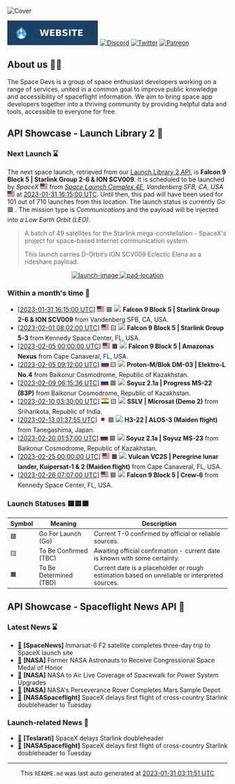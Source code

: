 ![Cover](https://raw.githubusercontent.com/TheSpaceDevs/Tutorials/main/assets/tsd_cover.png)


[![Website](https://raw.githubusercontent.com/TheSpaceDevs/Tutorials/e36b2c250ce7fcd4a801c1ed6cb1f9f9d031696b/assets/badge_tsd_website.svg)](https://thespacedevs.com/)
[![Discord](https://img.shields.io/badge/Discord-%237289DA.svg?style=for-the-badge&logo=discord&logoColor=white)](https://discord.gg/p7ntkNA)
[![Twitter](https://img.shields.io/badge/Twitter-%231DA1F2.svg?style=for-the-badge&logo=Twitter&logoColor=white)](https://twitter.com/TheSpaceDevs)
[![Patreon](https://img.shields.io/badge/Patreon-F96854?style=for-the-badge&logo=patreon&logoColor=white)](https://www.patreon.com/TheSpaceDevs)

## About us 🧑‍🚀
The Space Devs is a group of space enthusiast developers working on a range of
services, united in a common goal to improve public knowledge and accessibility
of spaceflight information. We aim to bring space app developers together into a
thriving community by providing helpful data and tools, accessible to everyone
for free.

## API Showcase - Launch Library 2 🚀

### Next Launch ⌛
The next space launch, retrieved from our
<a href="https://thespacedevs.com/llapi">Launch Library 2 API</a>, is
**Falcon 9 Block 5 | Starlink Group 2-6 & ION SCV009**. It is scheduled to be launched by *SpaceX*
<img width="17" src="https://raw.githubusercontent.com/lipis/flag-icons/main/flags/4x3/us.svg" />
from *<a href="">Space Launch Complex 4E</a>, Vandenberg SFB, CA, USA*
<img width="17" src="https://raw.githubusercontent.com/lipis/flag-icons/main/flags/4x3/us.svg" />
at <a href="https://www.timeanddate.com/worldclock/fixedtime.html?iso=20230131T161500">2023-01-31 16:15:00 UTC</a>.  Until
then, this pad will have been used for 101
out of 710 launches from this location. The launch status is currently
*Go* 🟩 . The mission type is
*Communications* and the payload will be injected
into *a Low Earth Orbit
(LEO)*.
<br>
<blockquote>
  A batch of 49 satellites for the Starlink mega-constellation - SpaceX's project for space-based Internet communication system.

This launch carries D-Orbit’s ION SCV009 Eclectic Elena as a rideshare payload.
</blockquote>

<p float="left" align="center">
  <a href="https://en.wikipedia.org/wiki/Falcon_9" >
    <img alt="launch-image" height="200" src="https://spacelaunchnow-prod-east.nyc3.digitaloceanspaces.com/media/launch_images/falcon2520925_image_20221220083747.png" />
  </a>
  <a href="http://maps.google.com/maps?q=34.632+N,+120.611+W" >
    <img alt="pad-location" height="200" src="https://spacelaunchnow-prod-east.nyc3.digitaloceanspaces.com/media/launch_images/location_11_20200803142416.jpg"  />
  </a>
</p>

### Within a month's time 📅
- \[<a href="https://www.timeanddate.com/worldclock/fixedtime.html?iso=20230131T161500">2023-01-31 16:15:00 UTC</a>\]  <img width="17" src="https://raw.githubusercontent.com/lipis/flag-icons/main/flags/4x3/us.svg" /> 🟩  <a href="https://www.google.com/calendar/render?action=TEMPLATE&text=Falcon 9 Block 5 | Starlink Group 2-6 &amp; ION SCV009&location=Vandenberg SFB, CA, USA&dates=20230131T161500Z%2F20230131T161500Z"><img border="0" width="15" src="https://upload.wikimedia.org/wikipedia/commons/a/a5/Google_Calendar_icon_%282020%29.svg"></a> **Falcon 9 Block 5 | Starlink Group 2-6 & ION SCV009** from Vandenberg SFB, CA, USA.
- \[<a href="https://www.timeanddate.com/worldclock/fixedtime.html?iso=20230201T080200">2023-02-01 08:02:00 UTC</a>\]  <img width="17" src="https://raw.githubusercontent.com/lipis/flag-icons/main/flags/4x3/us.svg" /> 🟨  <a href="https://www.google.com/calendar/render?action=TEMPLATE&text=Falcon 9 Block 5 | Starlink Group 5-3&location=Kennedy Space Center, FL, USA&dates=20230201T080200Z%2F20230201T114500Z"><img border="0" width="15" src="https://upload.wikimedia.org/wikipedia/commons/a/a5/Google_Calendar_icon_%282020%29.svg"></a> **Falcon 9 Block 5 | Starlink Group 5-3** from Kennedy Space Center, FL, USA.
- \[<a href="https://www.timeanddate.com/worldclock/fixedtime.html?iso=20230205T000000">2023-02-05 00:00:00 UTC</a>\]  <img width="17" src="https://raw.githubusercontent.com/lipis/flag-icons/main/flags/4x3/us.svg" /> 🟧  <a href="https://www.google.com/calendar/render?action=TEMPLATE&text=Falcon 9 Block 5 | Amazonas Nexus&location=Cape Canaveral, FL, USA&dates=20230205T000000Z%2F20230205T000000Z"><img border="0" width="15" src="https://upload.wikimedia.org/wikipedia/commons/a/a5/Google_Calendar_icon_%282020%29.svg"></a> **Falcon 9 Block 5 | Amazonas Nexus** from Cape Canaveral, FL, USA.
- \[<a href="https://www.timeanddate.com/worldclock/fixedtime.html?iso=20230205T091200">2023-02-05 09:12:00 UTC</a>\]  <img width="17" src="https://raw.githubusercontent.com/lipis/flag-icons/main/flags/4x3/ru.svg" /> 🟨  <a href="https://www.google.com/calendar/render?action=TEMPLATE&text=Proton-M/Blok DM-03 | Elektro-L No.4&location=Baikonur Cosmodrome, Republic of Kazakhstan&dates=20230205T091200Z%2F20230205T091200Z"><img border="0" width="15" src="https://upload.wikimedia.org/wikipedia/commons/a/a5/Google_Calendar_icon_%282020%29.svg"></a> **Proton-M/Blok DM-03 | Elektro-L No.4** from Baikonur Cosmodrome, Republic of Kazakhstan.
- \[<a href="https://www.timeanddate.com/worldclock/fixedtime.html?iso=20230209T061536">2023-02-09 06:15:36 UTC</a>\]  <img width="17" src="https://raw.githubusercontent.com/lipis/flag-icons/main/flags/4x3/ru.svg" /> 🟩  <a href="https://www.google.com/calendar/render?action=TEMPLATE&text=Soyuz 2.1a | Progress MS-22 (83P)&location=Baikonur Cosmodrome, Republic of Kazakhstan&dates=20230209T061536Z%2F20230209T061536Z"><img border="0" width="15" src="https://upload.wikimedia.org/wikipedia/commons/a/a5/Google_Calendar_icon_%282020%29.svg"></a> **Soyuz 2.1a | Progress MS-22 (83P)** from Baikonur Cosmodrome, Republic of Kazakhstan.
- \[<a href="https://www.timeanddate.com/worldclock/fixedtime.html?iso=20230210T033000">2023-02-10 03:30:00 UTC</a>\]  <img width="17" src="https://raw.githubusercontent.com/lipis/flag-icons/main/flags/4x3/in.svg" /> 🟨  <a href="https://www.google.com/calendar/render?action=TEMPLATE&text=SSLV | Microsat (Demo 2)&location=Sriharikota, Republic of India&dates=20230210T033000Z%2F20230210T073000Z"><img border="0" width="15" src="https://upload.wikimedia.org/wikipedia/commons/a/a5/Google_Calendar_icon_%282020%29.svg"></a> **SSLV | Microsat (Demo 2)** from Sriharikota, Republic of India.
- \[<a href="https://www.timeanddate.com/worldclock/fixedtime.html?iso=20230213T013755">2023-02-13 01:37:55 UTC</a>\]  <img width="17" src="https://raw.githubusercontent.com/lipis/flag-icons/main/flags/4x3/jp.svg" /> 🟩  <a href="https://www.google.com/calendar/render?action=TEMPLATE&text=H3-22 | ALOS-3 (Maiden flight)&location=Tanegashima, Japan&dates=20230213T013755Z%2F20230213T014415Z"><img border="0" width="15" src="https://upload.wikimedia.org/wikipedia/commons/a/a5/Google_Calendar_icon_%282020%29.svg"></a> **H3-22 | ALOS-3 (Maiden flight)** from Tanegashima, Japan.
- \[<a href="https://www.timeanddate.com/worldclock/fixedtime.html?iso=20230220T015700">2023-02-20 01:57:00 UTC</a>\]  <img width="17" src="https://raw.githubusercontent.com/lipis/flag-icons/main/flags/4x3/ru.svg" /> 🟩  <a href="https://www.google.com/calendar/render?action=TEMPLATE&text=Soyuz 2.1a | Soyuz MS-23&location=Baikonur Cosmodrome, Republic of Kazakhstan&dates=20230220T015700Z%2F20230220T015700Z"><img border="0" width="15" src="https://upload.wikimedia.org/wikipedia/commons/a/a5/Google_Calendar_icon_%282020%29.svg"></a> **Soyuz 2.1a | Soyuz MS-23** from Baikonur Cosmodrome, Republic of Kazakhstan.
- \[<a href="https://www.timeanddate.com/worldclock/fixedtime.html?iso=20230225T000000">2023-02-25 00:00:00 UTC</a>\]  <img width="17" src="https://raw.githubusercontent.com/lipis/flag-icons/main/flags/4x3/us.svg" /> 🟧  <a href="https://www.google.com/calendar/render?action=TEMPLATE&text=Vulcan VC2S | Peregrine lunar lander, Kuipersat-1 &amp; 2 (Maiden flight)&location=Cape Canaveral, FL, USA&dates=20230225T000000Z%2F20230225T000000Z"><img border="0" width="15" src="https://upload.wikimedia.org/wikipedia/commons/a/a5/Google_Calendar_icon_%282020%29.svg"></a> **Vulcan VC2S | Peregrine lunar lander, Kuipersat-1 & 2 (Maiden flight)** from Cape Canaveral, FL, USA.
- \[<a href="https://www.timeanddate.com/worldclock/fixedtime.html?iso=20230226T070700">2023-02-26 07:07:00 UTC</a>\]  <img width="17" src="https://raw.githubusercontent.com/lipis/flag-icons/main/flags/4x3/us.svg" /> 🟩  <a href="https://www.google.com/calendar/render?action=TEMPLATE&text=Falcon 9 Block 5 | Crew-6&location=Kennedy Space Center, FL, USA&dates=20230226T070700Z%2F20230226T070700Z"><img border="0" width="15" src="https://upload.wikimedia.org/wikipedia/commons/a/a5/Google_Calendar_icon_%282020%29.svg"></a> **Falcon 9 Block 5 | Crew-6** from Kennedy Space Center, FL, USA.


### Launch Statuses 🟩🟨🟧
<p align="center">
    <table class="tg">
    <thead>
      <tr>
        <th class="tg-0pky">Symbol</th>
        <th class="tg-0pky">Meaning</th>
        <th class="tg-0pky">Description</th>
      </tr>
    </thead>
    <tbody>
      <tr>
        <td class="tg-0pky">🟩</td>
        <td class="tg-0pky">Go For Launch (Go)</td>
        <td class="tg-0pky">Current T-0 confirmed by official or reliable sources.</td>
      </tr>
      <tr>
        <td class="tg-0pky">🟨</td>
        <td class="tg-0pky">To Be Confirmed (TBC)</td>
        <td class="tg-0pky">Awaiting official confirmation - current date is known with some certainty.</td>
      </tr>
      <tr>
        <td class="tg-0pky">🟧</td>
        <td class="tg-0pky">To Be Determined (TBD)</td>
        <td class="tg-0pky">Current date is a placeholder or rough estimation based on unreliable or interpreted sources.</td>
      </tr>
    </tbody>
    </table>
</p>

## API Showcase - Spaceflight News API 📰

### Latest News ⌛
- <a href="https://spacenews.com/inmarsat-6-f2-satellite-completes-three-day-trip-to-spacex-launch-site/" >🔗</a> **[SpaceNews]** Inmarsat-6 F2 satellite completes three-day trip to SpaceX launch site
- <a href="http://www.nasa.gov/press-release/former-nasa-astronauts-to-receive-congressional-space-medal-of-honor" >🔗</a> **[NASA]** Former NASA Astronauts to Receive Congressional Space Medal of Honor
- <a href="http://www.nasa.gov/press-release/nasa-to-air-live-coverage-of-spacewalk-for-power-system-upgrades" >🔗</a> **[NASA]** NASA to Air Live Coverage of Spacewalk for Power System Upgrades
- <a href="https://mars.nasa.gov/news/9337/" >🔗</a> **[NASA]** NASA's Perseverance Rover Completes Mars Sample Depot
- <a href="https://www.nasaspaceflight.com/2023/01/starlink-group-2-6-and-5-3/" >🔗</a> **[NASASpaceflight]** SpaceX delays first flight of cross-country Starlink doubleheader to Tuesday


### Launch-related News 🚀

- <a href="https://www.teslarati.com/spacex-falcon-9-starlink-double-header-launch-jan-2023/" >🔗</a> **[Teslarati]** SpaceX delays Starlink doubleheader
- <a href="https://www.nasaspaceflight.com/2023/01/starlink-group-2-6-and-5-3/" >🔗</a> **[NASASpaceflight]** SpaceX delays first flight of cross-country Starlink doubleheader to Tuesday


<hr>
  <div align="center">
  This <code>README.md</code> was last auto generated at <a href="https://www.timeanddate.com/worldclock/fixedtime.html?iso=20230131T031151">2023-01-31 03:11:51 UTC</a>
  <br>
  <!-- <a href="https://medium.com/@g.h.garrett" target="_blank">Learn to add space launches to your profile here!</a> -->
</div>